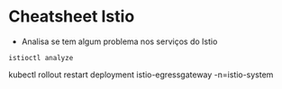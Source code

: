 # Cheatsheet Istio

- Analisa se tem algum problema nos serviços do Istio
```
istioctl analyze
```

kubectl rollout restart deployment istio-egressgateway -n=istio-system